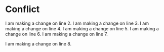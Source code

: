 # Conflict
I am making a change on line 2.
I am making a change on line 3.
I am making a change on line 4.
I am making a change on line 5.
I am making a change on line 6.
I am making a change on line 7.

I am making a change on line 8.

